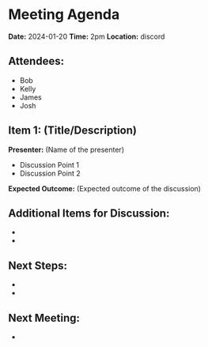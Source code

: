 # Meeting Agenda

**Date:**  2024-01-20
**Time:**   2pm
**Location:**   discord

## Attendees:   
- Bob
- Kelly
- James
- Josh

## Item 1: (Title/Description)

**Presenter:** (Name of the presenter)

- Discussion Point 1
- Discussion Point 2

**Expected Outcome:** (Expected outcome of the discussion)

## Additional Items for Discussion:

- 
- 

## Next Steps:

- 
- 

## Next Meeting:

- 
